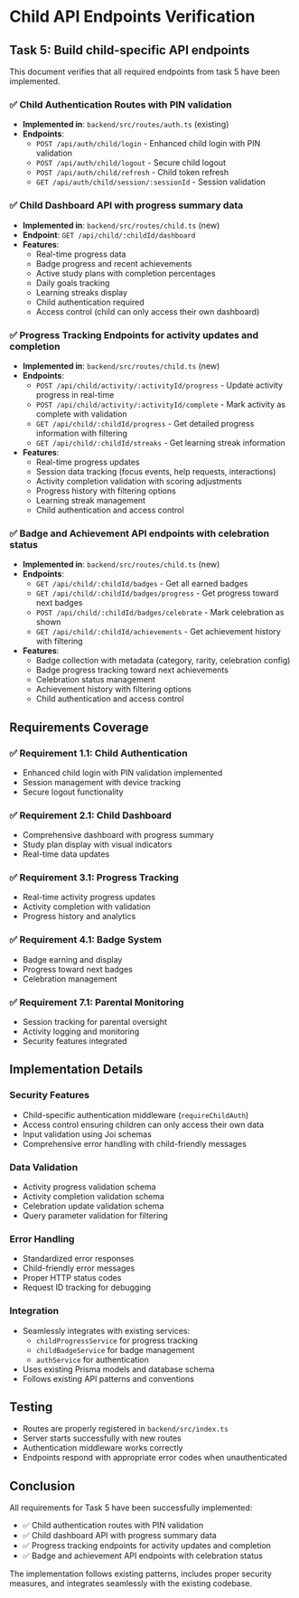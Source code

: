 # Child API Endpoints Verification

## Task 5: Build child-specific API endpoints

This document verifies that all required endpoints from task 5 have been implemented.

### ✅ Child Authentication Routes with PIN validation
- **Implemented in**: `backend/src/routes/auth.ts` (existing)
- **Endpoints**:
  - `POST /api/auth/child/login` - Enhanced child login with PIN validation
  - `POST /api/auth/child/logout` - Secure child logout
  - `POST /api/auth/child/refresh` - Child token refresh
  - `GET /api/auth/child/session/:sessionId` - Session validation

### ✅ Child Dashboard API with progress summary data
- **Implemented in**: `backend/src/routes/child.ts` (new)
- **Endpoint**: `GET /api/child/:childId/dashboard`
- **Features**:
  - Real-time progress data
  - Badge progress and recent achievements
  - Active study plans with completion percentages
  - Daily goals tracking
  - Learning streaks display
  - Child authentication required
  - Access control (child can only access their own dashboard)

### ✅ Progress Tracking Endpoints for activity updates and completion
- **Implemented in**: `backend/src/routes/child.ts` (new)
- **Endpoints**:
  - `POST /api/child/activity/:activityId/progress` - Update activity progress in real-time
  - `POST /api/child/activity/:activityId/complete` - Mark activity as complete with validation
  - `GET /api/child/:childId/progress` - Get detailed progress information with filtering
  - `GET /api/child/:childId/streaks` - Get learning streak information
- **Features**:
  - Real-time progress updates
  - Session data tracking (focus events, help requests, interactions)
  - Activity completion validation with scoring adjustments
  - Progress history with filtering options
  - Learning streak management
  - Child authentication and access control

### ✅ Badge and Achievement API endpoints with celebration status
- **Implemented in**: `backend/src/routes/child.ts` (new)
- **Endpoints**:
  - `GET /api/child/:childId/badges` - Get all earned badges
  - `GET /api/child/:childId/badges/progress` - Get progress toward next badges
  - `POST /api/child/:childId/badges/celebrate` - Mark celebration as shown
  - `GET /api/child/:childId/achievements` - Get achievement history with filtering
- **Features**:
  - Badge collection with metadata (category, rarity, celebration config)
  - Badge progress tracking toward next achievements
  - Celebration status management
  - Achievement history with filtering options
  - Child authentication and access control

## Requirements Coverage

### ✅ Requirement 1.1: Child Authentication
- Enhanced child login with PIN validation implemented
- Session management with device tracking
- Secure logout functionality

### ✅ Requirement 2.1: Child Dashboard
- Comprehensive dashboard with progress summary
- Study plan display with visual indicators
- Real-time data updates

### ✅ Requirement 3.1: Progress Tracking
- Real-time activity progress updates
- Activity completion with validation
- Progress history and analytics

### ✅ Requirement 4.1: Badge System
- Badge earning and display
- Progress toward next badges
- Celebration management

### ✅ Requirement 7.1: Parental Monitoring
- Session tracking for parental oversight
- Activity logging and monitoring
- Security features integrated

## Implementation Details

### Security Features
- Child-specific authentication middleware (`requireChildAuth`)
- Access control ensuring children can only access their own data
- Input validation using Joi schemas
- Comprehensive error handling with child-friendly messages

### Data Validation
- Activity progress validation schema
- Activity completion validation schema
- Celebration update validation schema
- Query parameter validation for filtering

### Error Handling
- Standardized error responses
- Child-friendly error messages
- Proper HTTP status codes
- Request ID tracking for debugging

### Integration
- Seamlessly integrates with existing services:
  - `childProgressService` for progress tracking
  - `childBadgeService` for badge management
  - `authService` for authentication
- Uses existing Prisma models and database schema
- Follows existing API patterns and conventions

## Testing
- Routes are properly registered in `backend/src/index.ts`
- Server starts successfully with new routes
- Authentication middleware works correctly
- Endpoints respond with appropriate error codes when unauthenticated

## Conclusion
All requirements for Task 5 have been successfully implemented:
- ✅ Child authentication routes with PIN validation
- ✅ Child dashboard API with progress summary data
- ✅ Progress tracking endpoints for activity updates and completion
- ✅ Badge and achievement API endpoints with celebration status

The implementation follows existing patterns, includes proper security measures, and integrates seamlessly with the existing codebase.